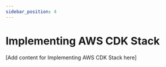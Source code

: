 ```yaml
---
sidebar_position: 4
---
```


# Implementing AWS CDK Stack

[Add content for Implementing AWS CDK Stack here]
